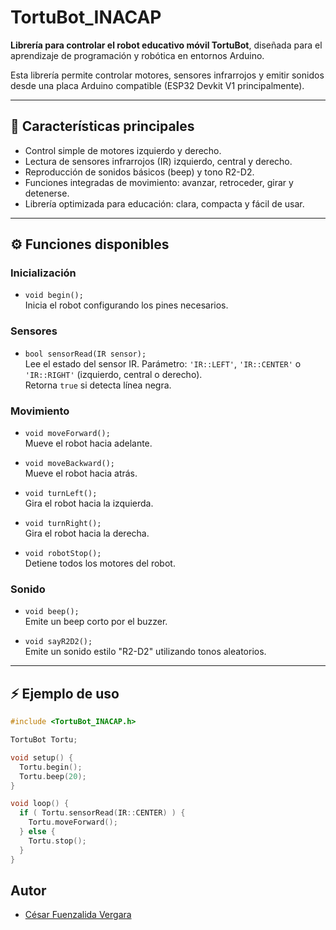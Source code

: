 # TortuBot_INACAP

**Librería para controlar el robot educativo móvil TortuBot**, diseñada para el aprendizaje de programación y robótica en entornos Arduino.  

Esta librería permite controlar motores, sensores infrarrojos y emitir sonidos desde una placa Arduino compatible (ESP32 Devkit V1 principalmente).

---

## 🚀 Características principales

- Control simple de motores izquierdo y derecho.
- Lectura de sensores infrarrojos (IR) izquierdo, central y derecho.
- Reproducción de sonidos básicos (beep) y tono R2-D2.
- Funciones integradas de movimiento: avanzar, retroceder, girar y detenerse.
- Librería optimizada para educación: clara, compacta y fácil de usar.

---

## ⚙️ Funciones disponibles

### Inicialización
- `void begin();`  
  Inicia el robot configurando los pines necesarios.

### Sensores
- `bool sensorRead(IR sensor);`  
  Lee el estado del sensor IR. Parámetro: `'IR::LEFT'`, `'IR::CENTER'` o `'IR::RIGHT'` (izquierdo, central o derecho).  
  Retorna `true` si detecta línea negra.

### Movimiento
- `void moveForward();`  
  Mueve el robot hacia adelante.

- `void moveBackward();`  
  Mueve el robot hacia atrás.

- `void turnLeft();`  
  Gira el robot hacia la izquierda.

- `void turnRight();`  
  Gira el robot hacia la derecha.

- `void robotStop();`  
  Detiene todos los motores del robot.

### Sonido
- `void beep();`  
  Emite un beep corto por el buzzer.

- `void sayR2D2();`  
  Emite un sonido estilo "R2-D2" utilizando tonos aleatorios.

---

## ⚡ Ejemplo de uso

```cpp
#include <TortuBot_INACAP.h>

TortuBot Tortu;

void setup() {
  Tortu.begin();
  Tortu.beep(20);
}

void loop() {
  if ( Tortu.sensorRead(IR::CENTER) ) {
    Tortu.moveForward();
  } else {
    Tortu.stop();
  }
}
```
## Autor

- [César Fuenzalida Vergara](https://www.cefuve.com/)
